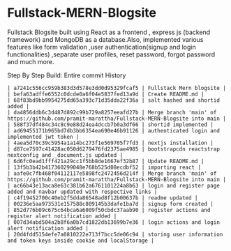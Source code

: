 # Fullstack-MERN-Blogsite
Fullstack Blogsite built using React as a frontend , express js (backend framework) and MongoDB as a database.Also, implemented various features like form validation ,user authentication(signup and login functionalities) ,separate user profiles, reset password, forgot password and much more. 

Step By Step Build:
Entire commit History 

```
| a7241c556cc959b383d3d578e3dd0d95329fcaf5 | Fullstack Mern blogsite |
| befa63adffe6552c0dcde0a6f04e5837fed13a9d | Create README.md |
| 68f83bd9bb9954275dd65a393c71d35dda22f36a | salt hashed and shortid added |
| da4856ddb6c3d487d892c99b729a8257eeafd27b | Merge branch 'main' of https://github.com/pramit-marattha/Fullstack-MERN-Blogsite into main |
| 588f37df484c34c8c9e88d24ea4dccb7b0a3df66 | shortid implemented |
| ad69455171b965bd7db3bb6354ea690e46b91126 | authenticated login and implemented jwt token |
| 4aea5d70c39c5954a1a14bc273f1e569705f7fd3 | nextjs installation |
| d87ce7597c41428ac050d6279476fd2375ae4985 | bootstrapcdn reactstrap nextconfig and _document.js updated |
| 6d6fc0ead1fff421a29cc1f5bb8de1667ef32b87 | Update README.md |
| 13f5b3b42b417360299048e768b525d08ecdbf52 | importing react |
| aafe0c7fb468f04112117e5898fc2472456d214f | Merge branch 'main' of https://github.com/pramit-marattha/Fullstack-MERN-Blogsite into main |
| ac66b43e13aca8e63c381b62a6761101224a8b63 | login and register page added and navbar updated with respective links |
| c4f19452700c40eb2f5dda86548ad8f12b00637b | readme updated |
| 00236e5aa973531e157588c809145b3dafe1ba7d | signup form created |
| 852d776b09c675c64bca6a6009f50cbdc37aab90 | register actions and register alert notification added |
| 007d34abd504a2b8f6a0b7cd1822db13699b7e36 | login actions and login alert notification added |
| 20d4fdd5154efe7a0810222e713f7bcc5de06c94 | storing user information and token keys inside cookie and localStorage |

```
